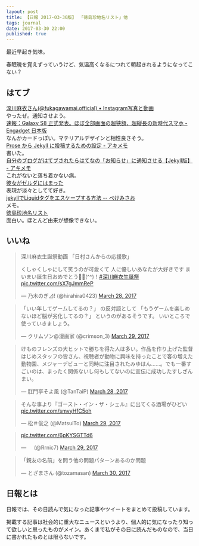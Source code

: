 ```yaml
---
layout: post
title: 【日報 2017-03-30版】 「徳島珍地名リスト」他
tags: journal
date: 2017-03-30 22:00
published: true
---
```

最近早起き気味。

春眠暁を覚えずっていうけど、気温高くなるにつれて朝起きれるようになってこない？

## はてブ

<div class="news"><a href="https://www.instagram.com/fukagawamai.official/" target="_blank">深川麻衣さん(@fukagawamai.official) • Instagram写真と動画</a>
<div class="newscomme">やったぜ。通知させよう。</div>
</div>

<div class="news"><a href="http://japanese.engadget.com/2017/03/29/galaxy-s8/" target="_blank">速報：Galaxy S8 正式発表。ほぼ全部画面の超狭額、超縦長の新時代スマホ - Engadget 日本版</a>
<div class="newscomme">なんかカードっぽい。マテリアルデザインと相性良さそう。</div>
</div>

<div class="news"><a href="https://akio6o6.github.io/blog/2017/03/28/prose-jekyll" target="_blank">Prose から Jekyll に投稿するための設定 - アキメモ</a>
<div class="newscomme">書いた。</div>
</div>

<div class="news"><a href="https://akio6o6.github.io/blog/2017/03/30/hatena-bookmark-notify-jekyll" target="_blank">自分のブログがはてブされたらはてなの「お知らせ」に通知させる【Jekyll版】 - アキメモ</a>
<div class="newscomme">これがないと落ち着かない病。</div>
</div>

<div class="news"><a href="http://anond.hatelabo.jp/20170328015206" target="_blank">彼女がゼルダにはまった</a>
<div class="newscomme">表現が淡々としてて好き。</div>
</div>

<div class="news"><a href="https://www.xmisao.com/2014/06/30/how-to-escape-liquid-tag-in-jekyll.html" target="_blank">jekyllでLiquidタグをエスケープする方法 -- ぺけみさお</a>
<div class="newscomme">メモ。</div>
</div>

<div class="news"><a href="http://anond.hatelabo.jp/20170330131638" target="_blank">徳島珍地名リスト</a>
<div class="newscomme">面白い。ほとんど由来が想像できない。</div>
</div>


## いいね

 <blockquote class="twitter-tweet"><p lang="ja" dir="ltr">深川麻衣生誕祭動画 
「日村さんからの応援歌」 
 
くしゃくしゃにして笑うのが可愛くて 
人に優しいあなたが大好きです 
まいまい誕生日おめでとう🎉🎂(^^)！<a href="https://twitter.com/hashtag/%E6%B7%B1%E5%B7%9D%E9%BA%BB%E8%A1%A3%E7%94%9F%E8%AA%95%E7%A5%AD?src=hash">#深川麻衣生誕祭</a> <a href="https://t.co/sX7gJmmReP">pic.twitter.com/sX7gJmmReP</a></p>&mdash; 乃木のぎ⊿! (@hirahira0423) <a href="https://twitter.com/hirahira0423/status/846746210983526401">March 28, 2017</a></blockquote>
<script async src="//platform.twitter.com/widgets.js" charset="utf-8"></script> 
 
 
<blockquote class="twitter-tweet"><p lang="ja" dir="ltr">「いい年してゲームしてるの？」 
の反対語として 
「もうゲームを楽しめないほど脳が劣化してるの？」 
というのがあるそうです。 
いいところで使っていきましょう。</p>&mdash; クリムゾン@漫画家 (@crimson_3) <a href="https://twitter.com/crimson_3/status/847132617682010112">March 29, 2017</a></blockquote>
<script async src="//platform.twitter.com/widgets.js" charset="utf-8"></script> 
 
 
<blockquote class="twitter-tweet"><p lang="ja" dir="ltr">けものフレンズの大ヒットで勝ちを得た人は多い。作品を作り上げた監督はじめスタッフの皆さん、視聴者が動物に興味を持ったことで客の増えた動物園、メジャーデビューと同時に注目されたみゆはん……。でも一番すごいのは、まったく関係ないし何もしてないのに宣伝に成功したすしざんまい。</p>&mdash; 肛門亭そよ風 (@TanTaiP) <a href="https://twitter.com/TanTaiP/status/846648483570319360">March 28, 2017</a></blockquote>
<script async src="//platform.twitter.com/widgets.js" charset="utf-8"></script> 
 
 
<blockquote class="twitter-tweet"><p lang="ja" dir="ltr">そんな事より『ゴースト・イン・ザ・シェル』に出てくる酒場がひどい <a href="https://t.co/smvyHfC5oh">pic.twitter.com/smvyHfC5oh</a></p>&mdash; 松＃俊之 (@MatsuiTo) <a href="https://twitter.com/MatsuiTo/status/846914261335007232">March 29, 2017</a></blockquote>
<script async src="//platform.twitter.com/widgets.js" charset="utf-8"></script> 
 
 
<blockquote class="twitter-tweet"><p lang="und" dir="ltr"><a href="https://t.co/6pKYSGTTd6">pic.twitter.com/6pKYSGTTd6</a></p>&mdash; ㅤ (@Rrnic7) <a href="https://twitter.com/Rrnic7/status/847032140227231745">March 29, 2017</a></blockquote>
<script async src="//platform.twitter.com/widgets.js" charset="utf-8"></script> 
 
 
<blockquote class="twitter-tweet"><p lang="ja" dir="ltr">「親友の名前」を問う他の問題パターンあるのか問題</p>&mdash; とざまさん (@tozamasan) <a href="https://twitter.com/tozamasan/status/847418181757001730">March 30, 2017</a></blockquote>
<script async src="//platform.twitter.com/widgets.js" charset="utf-8"></script> 
 

## 日報とは

日報では、その日読んで気になった記事やツイートをまとめて投稿しています。

掲載する記事は社会的に重大なニュースというより、個人的に気になったり知って欲しいと思ったものがメイン。あくまで私がその日に読んだものなので、当日に書かれたものとは限らないです。